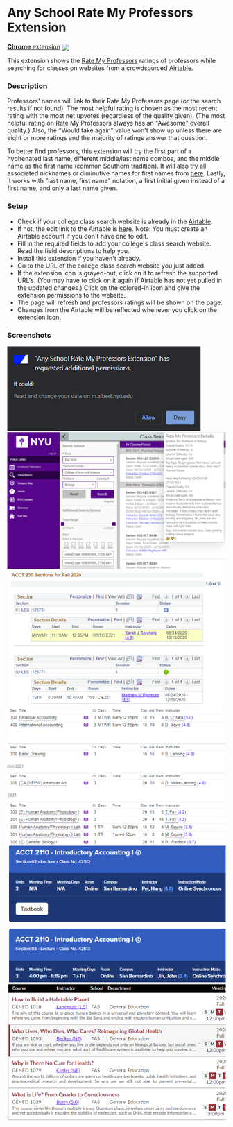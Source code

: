 # Any School Rate My Professors Extension

[**Chrome** extension][link-chrome] [<img valign="middle" src="https://img.shields.io/chrome-web-store/v/kkppfcnjkdgeocghmebigakljcpiamge.svg?label=%20">][link-chrome]

This extension shows the [Rate My Professors](https://www.ratemyprofessors.com/) ratings of professors while searching for classes on websites from a crowdsourced [Airtable](https://airtable.com/shrLerMYO0zwwLasr).

### Description
Professors' names will link to their Rate My Professors page (or the search results if not found). The most helpful rating is chosen as the most recent rating with the most net upvotes (regardless of the quality given). (The most helpful rating on Rate My Professors always has an "Awesome" overall quality.) Also, the "Would take again" value won't show up unless there are eight or more ratings and the majority of ratings answer that question. 

To better find professors, this extension will try the first part of a hyphenated last name, different middle/last name combos, and the middle name as the first name (common Southern tradition). It will also try all associated nicknames or diminutive names for first names from [here](https://github.com/carltonnorthern/nickname-and-diminutive-names-lookup). Lastly, it works with "last name, first name" notation, a first initial given instead of a first name, and only a last name given.

### Setup
- Check if your college class search website is already in the [Airtable](https://airtable.com/shrLerMYO0zwwLasr).
- If not, the edit link to the Airtable is [here](https://airtable.com/invite/l?inviteId=inv3Tecc8DWRnj58K&inviteToken=4f05cad586fc2b0ef1f9e95a814ce1be2ceacd835b93aac5c23b8ff9532566bc). Note: You must create an Airtable account if you don't have one to edit.
- Fill in the required fields to add your college's class search website. Read the field descriptions to help you.
- Install this extension if you haven't already.
- Go to the URL of the college class search website you just added.
- If the extension icon is grayed-out, click on it to refresh the supported URL's. (You may have to click on it again if Airtable has not yet pulled in the updated changes.) Click on the colored-in icon and give the extension permissions to the website.
- The page will refresh and professors ratings will be shown on the page.
- Changes from the Airtable will be reflected whenever you click on the extension icon.

### Screenshots
![Screenshot](images/screenshot.png)
![Screenshot](images/screenshot2.png)
![Screenshot](images/screenshot4.png)
![Screenshot](images/screenshot5.png)
![Screenshot](images/screenshot7.png)
![Screenshot](images/screenshot8.png)

[link-chrome]: https://chrome.google.com/webstore/detail/multi-college-rate-my-pro/kkppfcnjkdgeocghmebigakljcpiamge?hl=en&authuser=0 "Version published on Chrome Web Store"
